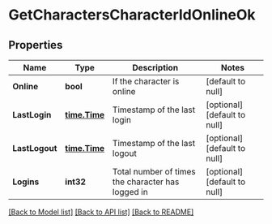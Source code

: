 # GetCharactersCharacterIdOnlineOk

## Properties
Name | Type | Description | Notes
------------ | ------------- | ------------- | -------------
**Online** | **bool** | If the character is online | [default to null]
**LastLogin** | [**time.Time**](time.Time.md) | Timestamp of the last login | [optional] [default to null]
**LastLogout** | [**time.Time**](time.Time.md) | Timestamp of the last logout | [optional] [default to null]
**Logins** | **int32** | Total number of times the character has logged in | [optional] [default to null]

[[Back to Model list]](../README.md#documentation-for-models) [[Back to API list]](../README.md#documentation-for-api-endpoints) [[Back to README]](../README.md)


